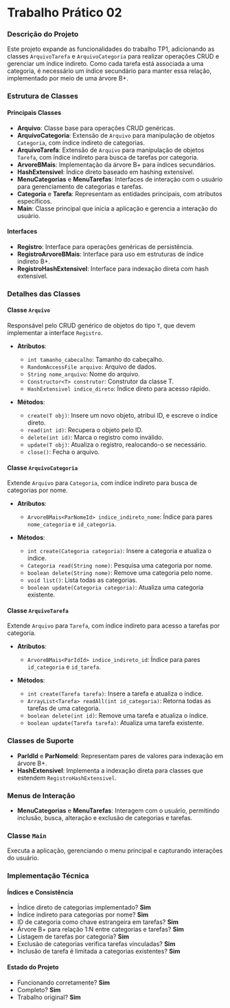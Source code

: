 # Trabalho Prático 02

### Descrição do Projeto

Este projeto expande as funcionalidades do trabalho TP1, adicionando as classes `ArquivoTarefa` e `ArquivoCategoria` para realizar operações CRUD e gerenciar um índice indireto. Como cada tarefa está associada a uma categoria, é necessário um índice secundário para manter essa relação, implementado por meio de uma árvore B+.

### Estrutura de Classes

#### Principais Classes

- **Arquivo**: Classe base para operações CRUD genéricas.
- **ArquivoCategoria**: Extensão de `Arquivo` para manipulação de objetos `Categoria`, com índice indireto de categorias.
- **ArquivoTarefa**: Extensão de `Arquivo` para manipulação de objetos `Tarefa`, com índice indireto para busca de tarefas por categoria.
- **ArvoreBMais**: Implementação da árvore B+ para índices secundários.
- **HashExtensivel**: Índice direto baseado em hashing extensível.
- **MenuCategorias** e **MenuTarefas**: Interfaces de interação com o usuário para gerenciamento de categorias e tarefas.
- **Categoria** e **Tarefa**: Representam as entidades principais, com atributos específicos.
- **Main**: Classe principal que inicia a aplicação e gerencia a interação do usuário.

#### Interfaces

- **Registro**: Interface para operações genéricas de persistência.
- **RegistroArvoreBMais**: Interface para uso em estruturas de índice indireto B+.
- **RegistroHashExtensivel**: Interface para indexação direta com hash extensível.

### Detalhes das Classes

#### Classe `Arquivo`
Responsável pelo CRUD genérico de objetos do tipo `T`, que devem implementar a interface `Registro`.

- **Atributos**:
  - `int tamanho_cabecalho`: Tamanho do cabeçalho.
  - `RandomAccessFile arquivo`: Arquivo de dados.
  - `String nome_arquivo`: Nome do arquivo.
  - `Constructor<T> construtor`: Construtor da classe T.
  - `HashExtensivel indice_direto`: Índice direto para acesso rápido.

- **Métodos**:
  - `create(T obj)`: Insere um novo objeto, atribui ID, e escreve o índice direto.
  - `read(int id)`: Recupera o objeto pelo ID.
  - `delete(int id)`: Marca o registro como inválido.
  - `update(T obj)`: Atualiza o registro, realocando-o se necessário.
  - `close()`: Fecha o arquivo.

#### Classe `ArquivoCategoria`
Extende `Arquivo` para `Categoria`, com índice indireto para busca de categorias por nome.

- **Atributos**:
  - `ArvoreBMais<ParNomeId> indice_indireto_nome`: Índice para pares `nome_categoria` e `id_categoria`.

- **Métodos**:
  - `int create(Categoria categoria)`: Insere a categoria e atualiza o índice.
  - `Categoria read(String nome)`: Pesquisa uma categoria por nome.
  - `boolean delete(String nome)`: Remove uma categoria pelo nome.
  - `void list()`: Lista todas as categorias.
  - `boolean update(Categoria categoria)`: Atualiza uma categoria existente.

#### Classe `ArquivoTarefa`
Extende `Arquivo` para `Tarefa`, com índice indireto para acesso a tarefas por categoria.

- **Atributos**:
  - `ArvoreBMais<ParIdId> indice_indireto_id`: Índice para pares `id_categoria` e `id_tarefa`.

- **Métodos**:
  - `int create(Tarefa tarefa)`: Insere a tarefa e atualiza o índice.
  - `ArrayList<Tarefa> readAll(int id_categoria)`: Retorna todas as tarefas de uma categoria.
  - `boolean delete(int id)`: Remove uma tarefa e atualiza o índice.
  - `boolean update(Tarefa tarefa)`: Atualiza uma tarefa existente.

### Classes de Suporte

- **ParIdId** e **ParNomeId**: Representam pares de valores para indexação em árvore B+.
- **HashExtensivel**: Implementa a indexação direta para classes que estendem `RegistroHashExtensivel`.

### Menus de Interação

- **MenuCategorias** e **MenuTarefas**: Interagem com o usuário, permitindo inclusão, busca, alteração e exclusão de categorias e tarefas.

### Classe `Main`
Executa a aplicação, gerenciando o menu principal e capturando interações do usuário.

### Implementação Técnica

#### Índices e Consistência

- Índice direto de categorias implementado? **Sim**
- Índice indireto para categorias por nome? **Sim**
- ID de categoria como chave estrangeira em tarefas? **Sim**
- Árvore B+ para relação 1:N entre categorias e tarefas? **Sim**
- Listagem de tarefas por categoria? **Sim**
- Exclusão de categorias verifica tarefas vinculadas? **Sim**
- Inclusão de tarefa é limitada a categorias existentes? **Sim**

#### Estado do Projeto

- Funcionando corretamente? **Sim**
- Completo? **Sim**
- Trabalho original? **Sim**
